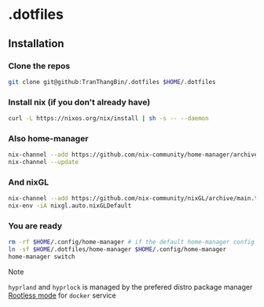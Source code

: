# .dotfiles

## Installation

### Clone the repos
```bash
git clone git@github:TranThangBin/.dotfiles $HOME/.dotfiles
```

### Install nix (if you don't already have)
```bash
curl -L https://nixos.org/nix/install | sh -s -- --daemon
```

### Also home-manager
```bash
nix-channel --add https://github.com/nix-community/home-manager/archive/master.tar.gz home-manager
nix-channel --update
```

### And nixGL
```bash
nix-channel --add https://github.com/nix-community/nixGL/archive/main.tar.gz nixgl && nix-channel --update
nix-env -iA nixgl.auto.nixGLDefault
```

### You are ready
```bash
rm -rf $HOME/.config/home-manager # if the default home-manager config already there
ln -sf $HOME/.dotfiles/home-manager $HOME/.config/home-manager
home-manager switch
```

> [!NOTE]
> `hyprland` and `hyprlock` is managed by the prefered distro package manager
> [Rootless mode](https://docs.docker.com/engine/security/rootless) for `docker` service
